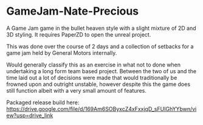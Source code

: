 # GameJam-Nate-Precious

A Game Jam game in the bullet heaven style with a slight mixture of 2D and 3D styling. It requires PaperZD to open the unreal project.

This was done over the course of 2 days and a collection of setbacks for a game jam held by General Motors internally.

Would generally classify this as an exercise in what not to done when undertaking a long form team based project. Between the two of us and the time laid out a lot of decisions were made that would traditionally be frowned upon and outright unstable, however despite this the game does still function albeit with a very small amount of features.

Packaged release build here: https://drive.google.com/file/d/169Am6SOByxcZ4xFxxjqD_sFUIGhYYbwn/view?usp=drive_link
